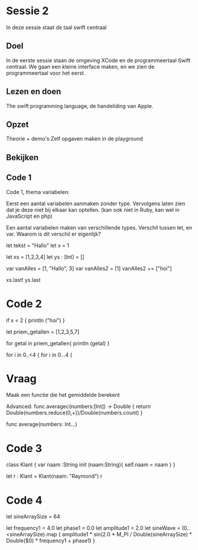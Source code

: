 # Sessie 2
In deze sessie staat de taal swift centraal

## Doel
In de eerste sessie staan de omgeving XCode en de programmeertaal Swift centraal. We gaan een kleine interface maken, en we zien de programmeertaal voor het eerst.

## Lezen en doen
The swift programming language, de handeliding van Apple.


## Opzet
Theorie + demo's 
Zelf opgaven maken in de playground

## Bekijken

## Code 1

Code 1, thema variabelen:

Eerst een aantal variabelen aanmaken zonder type. Vervolgens laten zien dat je deze niet bij elkaar kan optellen.
(kan ook niet in Ruby, kan wel in JavaScript en php)


Een aantal variabelen maken van verschillende types. Verschil tussen let, en var. Waarom is dit verschil er eigenlijk?


let tekst = "Hallo"
let x = 1

let xs = [1,2,3,4]
let ys : [Int] = []

var vanAlles = [1, "Hallo", 3]
var vanAlles2 = [1]
vanAlles2 += ["hoi"]


xs.last!
ys.last


# Code 2

if x < 2 {
    println ("hoi")
}

let priem_getallen = [1,2,3,5,7]

for getal in priem_getallen{
    println (getal)
}

for i in 0..<4 {
for i in 0...4 {

# Vraag
Maak een functie die het gemiddelde berekent

Advanced: 
func averagec(numbers:[Int]) -> Double {
    return Double(numbers.reduce(0,+))/Double(numbers.count)
}

func average(numbers: Int...)

# Code 3
class Klant {
    var naam :String
    init (naam:String){
        self.naam = naam
    }
}

let r : Klant = Klant(naam: "Raymond")
r

# Code 4 
let sineArraySize = 64

let frequency1 = 4.0
let phase1 = 0.0
let amplitude1 = 2.0
let sineWave = (0..<sineArraySize).map {
    amplitude1 * sin(2.0 * M_PI / Double(sineArraySize) * Double($0) * frequency1 + phase1)
}


